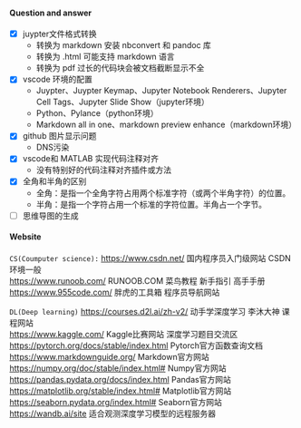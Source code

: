 #### Question and answer
- [x] juypter文件格式转换
  - 转换为 markdown 安装 nbconvert 和 pandoc 库
  - 转换为 .html 可能支持 markdown 语言
  - 转换为 pdf 过长的代码块会被文档截断显示不全 
- [x] vscode 环境的配置    
  - Juypter、Juypter Keymap、Jupyter Notebook Renderers、Jupyter Cell Tags、Jupyter Slide Show（jupyter环境）
  - Python、Pylance（python环境）
  - Markdown all in one、markdown preview enhance（markdown环境）    
- [x] github 图片显示问题
  - DNS污染
- [x] vscode和 MATLAB 实现代码注释对齐
  - 没有特别好的代码注释对齐插件或方法
- [x] 全角和半角的区别
  - 全角：是指一个全角字符占用两个标准字符（或两个半角字符）的位置。  
  - 半角：是指一个字符占用一个标准的字符位置。半角占一个字节。
- [ ] 思维导图的生成

#### Website
`CS(Coumputer science):`
https://www.csdn.net/ 国内程序员入门级网站 CSDN 环境一般   
https://www.runoob.com/ RUNOOB.COM 菜鸟教程 新手指引 高手手册
https://www.955code.com/ 胖虎的工具箱 程序员导航网站

`DL(Deep learning)`
https://courses.d2l.ai/zh-v2/ 动手学深度学习 李沐大神 课程网站  
https://www.kaggle.com/ Kaggle比赛网站 深度学习题目交流区  
https://pytorch.org/docs/stable/index.html Pytorch官方函数查询文档  
https://www.markdownguide.org/ Markdown官方网站  
https://numpy.org/doc/stable/index.html# Numpy官方网站  
https://pandas.pydata.org/docs/index.html Pandas官方网站  
https://matplotlib.org/stable/index.html# Matplotlib官方网站  
https://seaborn.pydata.org/index.html# Seaborn官方网站  
https://wandb.ai/site 适合观测深度学习模型的远程服务器  